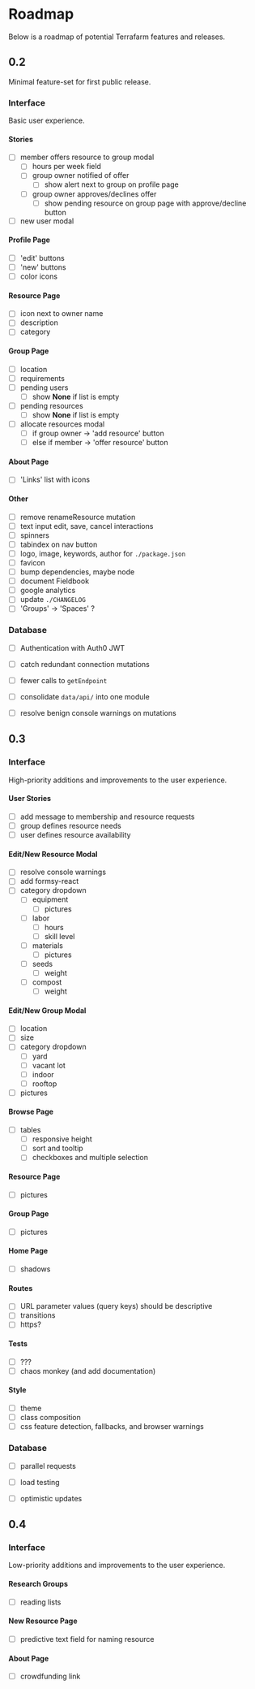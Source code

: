 # Roadmap

Below is a roadmap of potential Terrafarm features and releases.

## 0.2

Minimal feature-set for first public release.

### Interface

Basic user experience.

#### Stories
- [ ] member offers resource to group modal
  - [ ] hours per week field
  - [ ] group owner notified of offer
    - [ ] show alert next to group on profile page
  - [ ] group owner approves/declines offer
    - [ ] show pending resource on group page with approve/decline button
- [ ] new user modal

#### Profile Page
- [ ] 'edit' buttons
- [ ] 'new' buttons
- [ ] color icons

#### Resource Page
- [ ] icon next to owner name
- [ ] description
- [ ] category

#### Group Page
- [ ] location
- [ ] requirements
- [ ] pending users
  - [ ] show **None** if list is empty
- [ ] pending resources
  - [ ] show **None** if list is empty
- [ ] allocate resources modal
  - [ ] if group owner -> 'add resource' button
  - [ ] else if member -> 'offer resource' button

#### About Page
- [ ] 'Links' list with icons

#### Other
- [ ] remove renameResource mutation
- [ ] text input edit, save, cancel interactions
- [ ] spinners
- [ ] tabindex on nav button
- [ ] logo, image, keywords, author for `./package.json`
- [ ] favicon
- [ ] bump dependencies, maybe node
- [ ] document Fieldbook
- [ ] google analytics
- [ ] update `./CHANGELOG`
- [ ] 'Groups' -> 'Spaces' ?

### Database
- [ ] Authentication with Auth0 JWT
- [ ] catch redundant connection mutations
- [ ] fewer calls to `getEndpoint`
- [ ] consolidate `data/api/` into one module
- [ ] resolve benign console warnings on mutations


## 0.3

### Interface

High-priority additions and improvements to the user experience.

#### User Stories
- [ ] add message to membership and resource requests
- [ ] group defines resource needs
- [ ] user defines resource availability

#### Edit/New Resource Modal
- [ ] resolve console warnings
- [ ] add formsy-react
- [ ] category dropdown
  - [ ] equipment
    - [ ] pictures
  - [ ] labor
    - [ ] hours
    - [ ] skill level
  - [ ] materials
    - [ ] pictures
  - [ ] seeds
    - [ ] weight
  - [ ] compost
    - [ ] weight

#### Edit/New Group Modal
- [ ] location
- [ ] size
- [ ] category dropdown
  - [ ] yard
  - [ ] vacant lot
  - [ ] indoor
  - [ ] rooftop
- [ ] pictures

#### Browse Page
- [ ] tables
  - [ ] responsive height
  - [ ] sort and tooltip
  - [ ] checkboxes and multiple selection

#### Resource Page
- [ ] pictures

#### Group Page
- [ ] pictures

#### Home Page
- [ ] shadows

#### Routes
- [ ] URL parameter values (query keys) should be descriptive
- [ ] transitions
- [ ] https?

#### Tests
- [ ] ???
- [ ] chaos monkey (and add documentation)

#### Style
- [ ] theme
- [ ] class composition
- [ ] css feature detection, fallbacks, and browser warnings

### Database
- [ ] parallel requests
- [ ] load testing
- [ ] optimistic updates


## 0.4

### Interface

Low-priority additions and improvements to the user experience.

#### Research Groups
- [ ] reading lists

#### New Resource Page
- [ ] predictive text field for naming resource

#### About Page
- [ ] crowdfunding link

